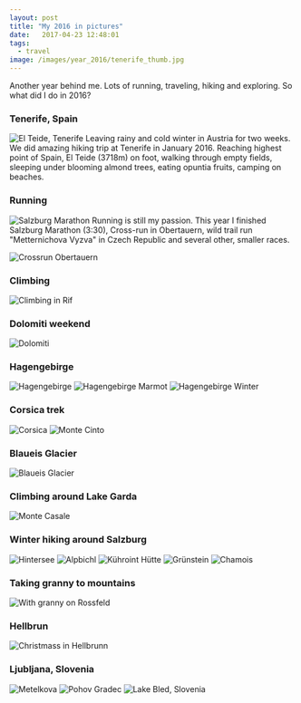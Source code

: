 ```yaml
---
layout: post
title: "My 2016 in pictures"
date:   2017-04-23 12:48:01
tags:
  - travel
image: /images/year_2016/tenerife_thumb.jpg
---
```


Another year behind me. Lots of running, traveling, hiking and exploring. So what did I do in 2016?

### Tenerife, Spain
![El Teide, Tenerife](/images/year_2016/tenerife.jpg)
Leaving rainy and cold winter in Austria for two weeks. We did amazing hiking trip at Tenerife in January 2016. Reaching highest point of Spain, El Teide (3718m) on foot, walking through empty fields, sleeping under blooming almond trees, eating 	opuntia fruits, camping on beaches.

### Running
![Salzburg Marathon](/images/year_2016/sbg_marathon.jpg)
Running is still my passion. This year I finished Salzburg Marathon (3:30), Cross-run in Obertauern, wild trail run "Metternichova Vyzva" in Czech Republic and several other, smaller races.

![Crossrun Obertauern](/images/year_2016/crossrun_obertauern.jpg)

### Climbing
![Climbing in Rif](/images/year_2016/rif_kletterturm.jpg)

### Dolomiti weekend
![Dolomiti](/images/year_2016/dolomiti.jpg)

### Hagengebirge
![Hagengebirge](/images/year_2016/hagengebirge.jpg)
![Hagengebirge Marmot](/images/year_2016/hagengebirge_murmeltier.jpg)
![Hagengebirge Winter](/images/year_2016/hagengebirge_winter.jpg)

### Corsica trek
![Corsica](/images/year_2016/corsica.jpg)
![Monte Cinto](/images/year_2016/monte_cinto_corsica.jpg)

### Blaueis Glacier
![Blaueis Glacier](/images/year_2016/blaueis.jpg)

### Climbing around Lake Garda
![Monte Casale](/images/year_2016/garda.jpg)

### Winter hiking around Salzburg
![Hintersee](/images/year_2016/hintersee.jpg)
![Alpbichl](/images/year_2016/alpbichl.jpg)
![Kühroint Hütte](/images/year_2016/kuehroint.jpg)
![Grünstein](/images/year_2016/gruenstein.jpg)
![Chamois](/images/year_2016/gamse.jpg)

### Taking granny to mountains
![With granny on Rossfeld](/images/year_2016/rossfeld.jpg)

### Hellbrun
![Christmass in Hellbrunn](/images/year_2016/hellbrun.jpg)

### Ljubljana, Slovenia
![Metelkova](/images/year_2016/metelkova.jpg)
![Pohov Gradec](/images/year_2016/polhov_gradec.jpg)
![Lake Bled, Slovenia](/images/year_2016/bled.jpg)
